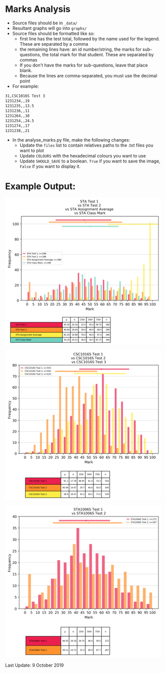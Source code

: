 # Marks Analysis

* Source files should be in `_data/`
* Resultant graphs will go into `graphs/`
* Source files should be formatted like so:
  * first line has the test total, followed by the name used for the legend. These are separated by a comma
  * the remaining lines have: an id number/string, the marks for sub-questions, the total mark for that student. These are separated by commas
  * If you don't have the marks for sub-questions, leave that place blank.
  * Because the lines are comma-separated, you must use the decimal point
* For example: 
```
31,CSC1016S Test 3
1231234,,19
1231235,,13.5
1231236,,11
1231264,,10
1231254,,24.5
1231274,,17
1231238,,21
```

* In the analyse_marks.py file, make the following changes:
  * Update the `files` list to contain relatives paths to the .txt files you want to plot
  * Update `COLOURS` with the hexadecimal colours you want to use
  * Update `SHOULD_SAVE` to a boolean. `True` if you want to save the image, `False` if you want to display it.


# Example Output: 

![Alt Text](graphs/STA_Test_1_vs_STA_Test_2_vs_STA_Assignment_Average_vs_STA_Class_Mark.png)

![Alt Text](graphs/CSC1016S_Test_1_vs_CSC1016S_Test_2_vs_CSC1016S_Test_3.png)


![Alt Text](graphs/STA1006S_Test_1_vs_STA1006S_Test_2.png)


Last Update: 9 October 2019

